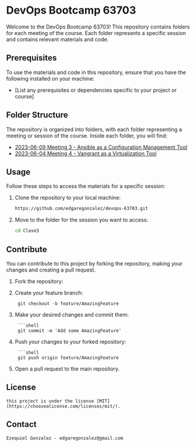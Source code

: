 # DevOps Bootcamp 63703

Welcome to the DevOps Bootcamp 63703! This repository contains folders for each meeting of the course. Each folder represents a specific session and contains relevant materials and code.

## Prerequisites

To use the materials and code in this repository, ensure that you have the following installed on your machine:

- [List any prerequisites or dependencies specific to your project or course]

## Folder Structure

The repository is organized into folders, with each folder representing a meeting or session of the course. Inside each folder, you will find:

- [2023-06-09 Meeting 3 - Ansible as a Configuration Management Tool](https://github.com/edgaregonzalez/devops-63703/tree/master/Clase3)
- [2023-06-04 Meeting 4 - Vangrant as a Virtualization Tool](https://github.com/edgaregonzalez/devops-63703/tree/master/Clase4)

## Usage

Follow these steps to access the materials for a specific session:

1. Clone the repository to your local machine:

   ```bash
   https://github.com/edgaregonzalez/devops-63703.git
2. Move to the folder for the session you want to access:

   ```bash
   cd Clase3
## Contribute

You can contribute to this project by forking the repository, making your changes and creating a pull request.
1. Fork the repository:

2. Create your feature branch:
    
    ```shell
     git checkout -b feature/AmazingFeature

3. Make your desired changes and commit them:
        
        ```shell
        git commit -m 'Add some AmazingFeature'

4. Push your changes to your forked repository:
        
        ```shell
        git push origin feature/AmazingFeature

5. Open a pull request to the main repository.

## License

    this project is under the license [MIT](https://choosealicense.com/licenses/mit/).

## Contact
    Ezequiel Gonzalez - edgaregonzalez@gmail.com
